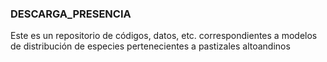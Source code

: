 ### DESCARGA_PRESENCIA
Este es un repositorio de códigos, datos, etc. correspondientes a modelos de distribución de especies pertenecientes a pastizales altoandinos
